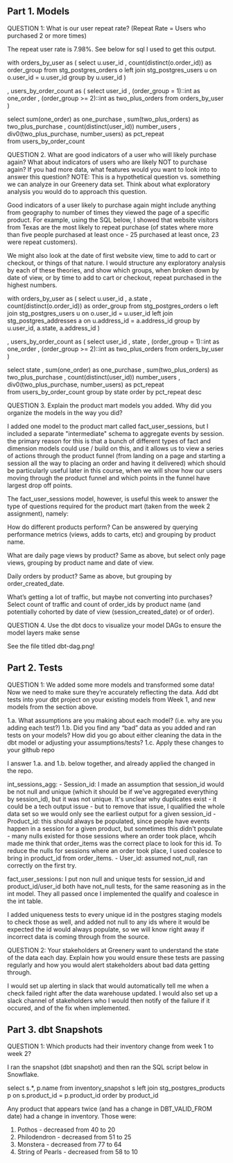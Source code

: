 ## Part 1. Models
QUESTION 1: What is our user repeat rate?
(Repeat Rate = Users who purchased 2 or more times)

The repeat user rate is 7.98%. See below for sql I used to get this output.

with orders_by_user as
(
    select 
        u.user_id
        , count(distinct(o.order_id)) as order_group
    from stg_postgres_orders o
    left join stg_postgres_users u
        on o.user_id = u.user_id
    group by u.user_id
)

, users_by_order_count as
(
    select
        user_id
        , (order_group = 1)::int as one_order
        , (order_group >= 2)::int as two_plus_orders
    from orders_by_user
)   

select
    sum(one_order) as one_purchase
    , sum(two_plus_orders) as two_plus_purchase
    , count(distinct(user_id)) number_users
    , div0(two_plus_purchase, number_users) as pct_repeat  
from users_by_order_count



QUESTION 2. What are good indicators of a user who will likely purchase again? What about indicators of users who are likely NOT to purchase again? If you had more data, what features would you want to look into to answer this question?
NOTE: This is a hypothetical question vs. something we can analyze in our Greenery data set. Think about what exploratory analysis you would do to approach this question.

Good indicators of a user likely to purchase again might include anything from geography to number of times they viewed the page of a specific product. For example, using the SQL below, I showed that website visitors from Texas are the most likely to repeat purchase (of states where more than five people purchased at least once - 25 purchased at least once, 23 were repeat customers).

We might also look at the date of first website view, time to add to cart or checkout, or things of that nature. I would structure any exploratory analysis by each of these theories, and show which groups, when broken down by date of view, or by time to add to cart or checkout, repeat purchased in the highest numbers.

with orders_by_user as
(
    select 
        u.user_id
        , a.state
        , count(distinct(o.order_id)) as order_group
    from stg_postgres_orders o
    left join stg_postgres_users u
        on o.user_id = u.user_id
    left join stg_postgres_addresses a
        on u.address_id = a.address_id
    group by u.user_id, a.state, a.address_id
)

, users_by_order_count as
(
    select
        user_id
        , state
        , (order_group = 1)::int as one_order
        , (order_group >= 2)::int as two_plus_orders
    from orders_by_user
)   

select
    state
    , sum(one_order) as one_purchase
    , sum(two_plus_orders) as two_plus_purchase
    , count(distinct(user_id)) number_users
    , div0(two_plus_purchase, number_users) as pct_repeat  
from users_by_order_count
group by state
order by pct_repeat desc


QUESTION 3. Explain the product mart models you added. Why did you organize the models in the way you did?

I added one model to the product mart called fact_user_sessions, but I included a separate "intermediate" schema to aggregate events by session. the primary reason for this is that a bunch of different types of fact and dimension models could use / build on this, and it allows us to view a series of actions through the product funnel (from landing on a page and starting a session all the way to placing an order and having it delivered) which should be particularly useful later in this course, when we will show how our users moving through the product funnel and which points in the funnel have largest drop off points.

The fact_user_sessions model, however, is useful this week to answer the type of questions required for the product mart (taken from the week 2 assignment), namely:

How do different products perform? 
Can be answered by querying performance metrics (views, adds to carts, etc) and grouping by product name.

What are daily page views by product? 
Same as above, but select only page views, grouping by product name and date of view.

Daily orders by product? Same as above, but grouping by order_created_date.

What’s getting a lot of traffic, but maybe not converting into purchases? Select count of traffic and count of order_ids by product name (and potentially cohorted by date of view (session_created_date) or of order).


QUESTION 4. Use the dbt docs to visualize your model DAGs to ensure the model layers make sense

See the file titled dbt-dag.png! 




## Part 2. Tests

QUESTION 1: We added some more models and transformed some data! Now we need to make sure they’re accurately reflecting the data. Add dbt tests into your dbt project on your existing models from Week 1, and new models from the section above.

1.a. What assumptions are you making about each model? (i.e. why are you adding each test?)
1.b. Did you find any “bad” data as you added and ran tests on your models? How did you go about either cleaning the data in the dbt model or adjusting your assumptions/tests?
1.c. Apply these changes to your github repo

I answer 1.a. and 1.b. below together, and already applied the changed in the repo.

int_sessions_agg: 
    - Session_id: I made an assumption that session_id would be not null and unique (which it should be if we've aggregated everything by session_id), but it was not unique. It's unclear why duplicates exist - it could be a tech output issue - but to remove that issue, I qualified the whole data set so we would only see the earliest output for a given session_id
    - Product_id: this should always be populated, since people have events happen in a session for a given product, but sometimes this didn't populate - many nulls existed for those sessions where an order took place, whcih made me think that order_items was the correct place to look for this id. To reduce the nulls for sessions where an order took place, I used coalesce to bring in product_id from order_items.
    - User_id: assumed not_null, ran correctly on the first try.

fact_user_sessions: I put non null and unique tests for session_id and product_id/user_id both have not_null tests, for the same reasoning as in the int model. They all passed once I implemented the qualify and coalesce in the int table.

I added uniqueness tests to every unique id in the postgres staging models to check those as well, and added not null to any ids where it would be expected the id would always populate, so we will know right away if incorrect data is coming through from the source.



QUESTION 2: Your stakeholders at Greenery want to understand the state of the data each day. Explain how you would ensure these tests are passing regularly and how you would alert stakeholders about bad data getting through.

I would set up alerting in slack that would automatically tell me when a check failed right after the data warehouse updated. I would also set up a slack channel of stakeholders who I would then notify of the failure if it occured, and of the fix when implemented.



## Part 3. dbt Snapshots

QUESTION 1: Which products had their inventory change from week 1 to week 2? 

I ran the snapshot (dbt snapshot) and then ran the SQL script below in Snowflake. 

select 
    s.*, 
    p.name 
from inventory_snapshot s
left join stg_postgres_products p
    on s.product_id = p.product_id
order by product_id

Any product that appears twice (and has a change in DBT_VALID_FROM date) had a change in inventory. Those were:

1. Pothos - decreased from 40 to 20
2. Philodendron - decreased from 51 to 25
3. Monstera - decreased from 77 to 64
4. String of Pearls - decreased from 58 to 10